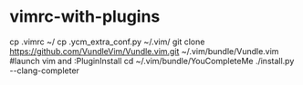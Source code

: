 # vimrc-with-plugins
cp .vimrc ~/
cp .ycm_extra_conf.py ~/.vim/
git clone https://github.com/VundleVim/Vundle.vim.git ~/.vim/bundle/Vundle.vim
#launch vim and :PluginInstall
cd ~/.vim/bundle/YouCompleteMe
./install.py --clang-completer
